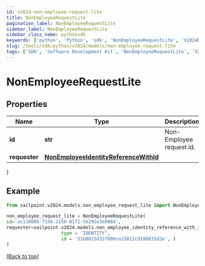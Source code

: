 ```yaml
---
id: v2024-non-employee-request-lite
title: NonEmployeeRequestLite
pagination_label: NonEmployeeRequestLite
sidebar_label: NonEmployeeRequestLite
sidebar_class_name: pythonsdk
keywords: ['python', 'Python', 'sdk', 'NonEmployeeRequestLite', 'V2024NonEmployeeRequestLite'] 
slug: /tools/sdk/python/v2024/models/non-employee-request-lite
tags: ['SDK', 'Software Development Kit', 'NonEmployeeRequestLite', 'V2024NonEmployeeRequestLite']
---
```


# NonEmployeeRequestLite


## Properties

Name | Type | Description | Notes
------------ | ------------- | ------------- | -------------
**id** | **str** | Non-Employee request id. | [optional] 
**requester** | [**NonEmployeeIdentityReferenceWithId**](non-employee-identity-reference-with-id) |  | [optional] 
}

## Example

```python
from sailpoint.v2024.models.non_employee_request_lite import NonEmployeeRequestLite

non_employee_request_lite = NonEmployeeRequestLite(
id='ac110005-7156-1150-8171-5b292e3e0084',
requester=sailpoint.v2024.models.non_employee_identity_reference_with_id.NonEmployeeIdentityReferenceWithId(
                    type = 'IDENTITY', 
                    id = '5168015d32f890ca15812c9180835d2e', )
)

```
[[Back to top]](#) 

